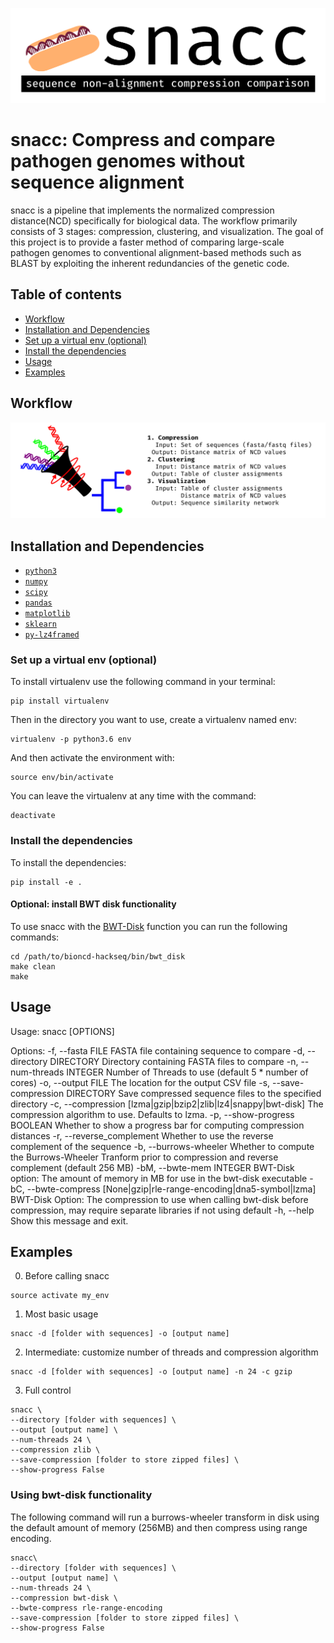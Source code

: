 ![logo](logo/snacc-header.jpg)
# snacc: Compress and compare pathogen genomes without sequence alignment
snacc is a pipeline that implements the normalized compression distance(NCD) specifically for biological data. The workflow primarily consists of 3 stages: compression, clustering, and visualization. The goal of this project is to provide a faster method of comparing large-scale pathogen genomes to conventional alignment-based methods such as BLAST by exploiting the inherent redundancies of the genetic code.

## Table of contents
- [Workflow](#workflow)
- [Installation and Dependencies](#installation-and-dependencies)
- [Set up a virtual env (optional)](#set-up-a-virtual-env-optional)
- [Install the dependencies](#install-the-dependencies)
- [Usage](#usage)
- [Examples](#examples)


## Workflow
![workflow](logo/workflow-graphic.jpg)

## Installation and Dependencies

- [`python3`](https://python.org)
- [`numpy`](https://numpy.org)
- [`scipy`](https://scipy.org)
- [`pandas`](https://pandas.pydata.org)
- [`matplotlib`](https://matplotlib.org)
- [`sklearn`](http://scikit-learn.org/stable/)
- [`py-lz4framed`](https://github.com/Iotic-Labs/py-lz4framed)

### Set up a virtual env (optional)
To install virtualenv use the following command in your terminal:

    pip install virtualenv

Then in the directory you want to use, create a virtualenv named env:

    virtualenv -p python3.6 env

And then activate the environment with:

    source env/bin/activate

You can leave the virtualenv at any time with the command:

    deactivate

### Install the dependencies

To install the dependencies:

    pip install -e .
    
#### Optional: install BWT disk functionality
To use snacc with the [BWT-Disk](https://people.unipmn.it/manzini/bwtdisk/) function you can run the following commands:
```
cd /path/to/bioncd-hackseq/bin/bwt_disk
make clean
make 
```
    
## Usage
Usage: snacc [OPTIONS]

Options:
  -f, --fasta FILE                FASTA file containing sequence to compare
  -d, --directory DIRECTORY       Directory containing FASTA files to compare
  -n, --num-threads INTEGER       Number of Threads to use (default 5 * number
                                  of cores)
  -o, --output FILE               The location for the output CSV file
  -s, --save-compression DIRECTORY
                                  Save compressed sequence files to the
                                  specified directory
  -c, --compression [lzma|gzip|bzip2|zlib|lz4|snappy|bwt-disk]
                                  The compression algorithm to use. Defaults
                                  to lzma.
  -p, --show-progress BOOLEAN     Whether to show a progress bar for computing
                                  compression distances
  -r, --reverse_complement        Whether to use the reverse complement of the
                                  sequence
  -b, --burrows-wheeler           Whether to compute the Burrows-Wheeler
                                  Tranform prior to compression and reverse
                                  complement (default 256 MB)
  -bM, --bwte-mem INTEGER         BWT-Disk option: The amount of memory in MB
                                  for use in the bwt-disk executable
  -bC, --bwte-compress [None|gzip|rle-range-encoding|dna5-symbol|lzma]
                                  BWT-Disk Option: The compression to use when
                                  calling bwt-disk before compression, may
                                  require separate libraries if not using
                                  default
  -h, --help                      Show this message and exit.

## Examples

0) Before calling snacc
```
source activate my_env
```
1) Most basic usage
```
snacc -d [folder with sequences] -o [output name]
```
2) Intermediate: customize number of threads and compression algorithm
```
snacc -d [folder with sequences] -o [output name] -n 24 -c gzip
```
3) Full control
```
snacc \
--directory [folder with sequences] \
--output [output name] \
--num-threads 24 \
--compression zlib \
--save-compression [folder to store zipped files] \
--show-progress False
```

### Using bwt-disk functionality
The following command will run a burrows-wheeler transform in disk using the default amount of memory (256MB) and then compress using range encoding.
```
snacc\
--directory [folder with sequences] \
--output [output name] \
--num-threads 24 \
--compression bwt-disk \
--bwte-compress rle-range-encoding
--save-compression [folder to store zipped files] \
--show-progress False
```
